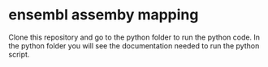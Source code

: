 # ensembl assemby mapping
Clone this repository and go to the python folder to run the python code.
In the python folder you will see the documentation needed to run the python script.
